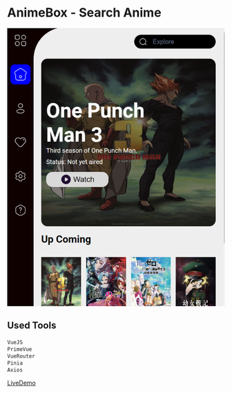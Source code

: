 <h1>AnimeBox - Search Anime</h1>

![AnimeBox](public/website.png)

## Used Tools
    VueJS
    PrimeVue
    VueRouter
    Pinia
    Axios


[LiveDemo](https://animeboxdemo.netlify.app/)
